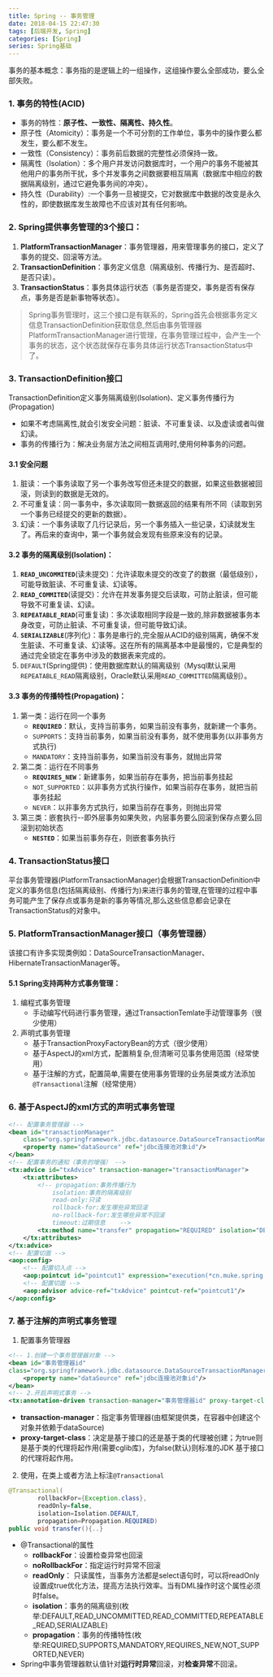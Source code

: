 ```yaml
---
title: Spring -- 事务管理
date: 2018-04-15 22:47:30
tags: [后端开发, Spring]
categories: [Spring]
series: Spring基础
---
```


事务的基本概念：事务指的是逻辑上的一组操作，这组操作要么全部成功，要么全部失败。



### 1. 事务的特性(ACID)
+ 事务的特性：**原子性、一致性、隔离性、持久性**。
+ 原子性（Atomicity）：事务是一个不可分割的工作单位，事务中的操作要么都发生，要么都不发生。
+ 一致性（Consistency）：事务前后数据的完整性必须保持一致。
+ 隔离性（Isolation）：多个用户并发访问数据库时，一个用户的事务不能被其他用户的事务所干扰，多个并发事务之间数据要相互隔离（数据库中相应的数据隔离级别，通过它避免事务间的冲突）。
+ 持久性（Durability）:一个事务一旦被提交，它对数据库中数据的改变是永久性的，即使数据库发生故障也不应该对其有任何影响。


### 2. Spring提供事务管理的3个接口：
1. **PlatformTransactionManager**：事务管理器，用来管理事务的接口，定义了事务的提交、回滚等方法。
2. **TransactionDefinition**：事务定义信息（隔离级别、传播行为、是否超时、是否只读）。
3. **TransactionStatus**：事务具体运行状态（事务是否提交，事务是否有保存点，事务是否是新事物等状态）。

> Spring事务管理时，这三个接口是有联系的，Spring首先会根据事务定义信息TransactionDefinition获取信息,然后由事务管理器PlatformTransactionManager进行管理，在事务管理过程中，会产生一个事务的状态，这个状态就保存在事务具体运行状态TransactionStatus中了。


### 3. TransactionDefinition接口
TransactionDefinition定义事务隔离级别(Isolation)、定义事务传播行为(Propagation)
+ 如果不考虑隔离性,就会引发安全问题：脏读、不可重复读、以及虚读或者叫做幻读。
+ 事务的传播行为：解决业务层方法之间相互调用时,使用何种事务的问题。


#### 3.1 安全问题
1. 脏读：一个事务读取了另一个事务改写但还未提交的数据，如果这些数据被回滚，则读到的数据是无效的。
2. 不可重复读：同一事务中，多次读取同一数据返回的结果有所不同（读取到另一个事务已经提交的更新的数据）。
3. 幻读：一个事务读取了几行记录后，另一个事务插入一些记录，幻读就发生了。再后来的查询中，第一个事务就会发现有些原来没有的记录。


#### 3.2 事务的隔离级别(Isolation)：
1. **`READ_UNCOMMITED`**(读未提交)：允许读取未提交的改变了的数据（最低级别），可能导致脏读、不可重复读、幻读等。
2. **`READ_COMMITED`**(读提交)：允许在并发事务提交后读取，可防止脏读，但可能导致不可重复读、幻读。
3. **`REPEATABLE_READ`**(可重复读)：多次读取相同字段是一致的,除非数据被事务本身改变，可防止脏读、不可重复读，但可能导致幻读。
4. **`SERIALIZABLE`**(序列化)：事务是串行的,完全服从ACID的级别隔离，确保不发生脏读、不可重复读、幻读等。这在所有的隔离基本中是最慢的，它是典型的通过完全锁定在事务中涉及的数据表来完成的。
5. `DEFAULT`(Spring提供)：使用数据库默认的隔离级别（Mysql默认采用`REPEATABLE_READ`隔离级别，Oracle默认采用`READ_COMMITTED`隔离级别）。


#### 3.3 事务的传播特性(Propagation)：
1. 第一类：运行在同一个事务
    + **`REQUIRED`**：默认，支持当前事务，如果当前没有事务，就新建一个事务。
    + `SUPPORTS`：支持当前事务，如果当前没有事务，就不使用事务(以非事务方式执行)
    + `MANDATORY`：支持当前事务，如果当前没有事务，就抛出异常
2. 第二类：运行在不同事务
    + **`REQUIRES_NEW`**：新建事务，如果当前存在事务，把当前事务挂起
    + `NOT_SUPPORTED`：以非事务方式执行操作，如果当前存在事务，就把当前事务挂起
    + `NEVER`：以非事务方式执行，如果当前存在事务，则抛出异常
3. 第三类：嵌套执行--即外层事务如果失败，内层事务要么回滚到保存点要么回滚到初始状态
    + **`NESTED`**：如果当前事务存在，则嵌套事务执行


### 4. TransactionStatus接口
平台事务管理器(PlatformTransactionManager)会根据TransactionDefinition中定义的事务信息(包括隔离级别、传播行为)来进行事务的管理,在管理的过程中事务可能产生了保存点或事务是新的事务等情况,那么这些信息都会记录在TransactionStatus的对象中。


### 5. PlatformTransactionManager接口（事务管理器）
该接口有许多实现类例如：DataSourceTransactionManager、HibernateTransactionManager等。


#### 5.1 Spring支持两种方式事务管理：
1. 编程式事务管理
    + 手动编写代码进行事务管理，通过TransactionTemlate手动管理事务（很少使用）
2. 声明式事务管理
    + 基于TransactionProxyFactoryBean的方式（很少使用）
    + 基于AspectJ的xml方式，配置稍复杂,但清晰可见事务使用范围（经常使用）
    + 基于注解的方式，配置简单,需要在使用事务管理的业务层类或方法添加`@Transactional`注解（经常使用）


### 6. 基于AspectJ的xml方式的声明式事务管理
``` xml
<!-- 配置事务管理器 -->
<bean id="transactionManager"
    class="org.springframework.jdbc.datasource.DataSourceTransactionManager">
    <property name="dataSource" ref="jdbc连接池对象id"/>
</bean>
<!-- 配置事务的通知（事务的增强） -->
<tx:advice id="txAdvice" transaction-manager="transactionManager">
    <tx:attributes>    
        <!-- propagation:事务传播行为
            isolation:事务的隔离级别
            read-only:只读
            rollback-for:发生哪些异常回滚
            no-rollback-for:发生哪些异常不回滚
            timeout:过期信息    --> 
        <tx:method name="transfer" propagation="REQUIRED" isolation="DEFAULT" read-only="false" rollback-for="" timeout="" no-rollback-for=""/>
    </tx:attributes>
</tx:advice>
<!-- 配置切面 -->
<aop:config>
    <!-- 配置切入点 -->
    <aop:pointcut id="pointcut1" expression="execution(*cn.muke.spring.demo3.AccountService+.*(.))"/>
    <!-- 配置切面 -->
    <aop:advisor advice-ref="txAdvice" pointcut-ref="pointcut1"/>
</aop:config>
```


### 7. 基于注解的声明式事务管理
1. 配置事务管理器
``` xml
<!-- 1.创建一个事务管理器对象 -->
<bean id="事务管理器id" 
class="org.springframework.jdbc.datasource.DataSourceTransactionManager">
    <property name="dataSource" ref="jdbc连接池对象id"/>
</bean>
<!-- 2.开启声明式事务 -->
<tx:annotation-driven transaction-manager="事务管理器id" proxy-target-class="true|false" />
```

- **transaction-manager**：指定事务管理器(由框架提供类，在容器中创建这个对象并依赖于dataSource)
- **proxy-target-class**：决定是基于接口的还是基于类的代理被创建；为true则是基于类的代理将起作用(需要cglib库)，为false(默认)则标准的JDK 基于接口的代理将起作用。


2. 使用，在类上或者方法上标注`@Transactional`
``` java
@Transactional(
        rollbackFor={Exception.class}, 
        readOnly=false, 
        isolation=Isolation.DEFAULT,
        propagation=Propagation.REQUIRED)
public void transfer(){..}
```

- @Transactional的属性
    + **rollbackFor**：设置检查异常也回滚
    + **noRollbackFor**：指定运行时异常不回滚
    + **readOnly**： 只读属性，当事务方法都是select语句时，可以将readOnly设置成true优化方法，提高方法执行效率。当有DML操作时这个属性必须时false。
    + **isolation**：事务的隔离级别(枚举:DEFAULT,READ_UNCOMMITTED,READ_COMMITTED,REPEATABLE_READ,SERIALIZABLE)
    + **propagation**：事务的传播特性(枚举:REQUIRED,SUPPORTS,MANDATORY,REQUIRES_NEW,NOT_SUPPORTED,NEVER)
- Spring中事务管理器默认值针对**运行时异常**回滚，对**检查异常**不回滚。



